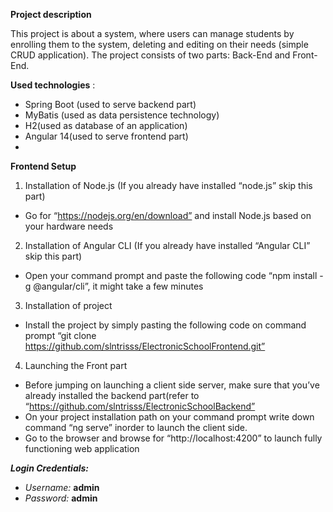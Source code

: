 **Project description**


This project is about a system, where users can manage students by enrolling them to the system, deleting and editing on their needs (simple CRUD application). 
The project consists of two parts: Back-End and Front-End.


**Used technologies** : 
* Spring Boot (used to serve backend part) 
* MyBatis (used as data persistence technology)
* H2(used as database of an application)
* Angular 14(used to serve frontend part)
* 

**Frontend Setup**


1. Installation of Node.js (If you already have installed “node.js” skip this part)
* Go for “https://nodejs.org/en/download” and install Node.js based on your hardware needs
2. Installation of Angular CLI  (If you already have installed “Angular CLI” skip this part)
* Open your command prompt and paste the following code “npm install -g @angular/cli”, it might take a few minutes
3. Installation of project
* Install the project by simply pasting the following code on command prompt “git clone https://github.com/slntrisss/ElectronicSchoolFrontend.git” 
4. Launching the Front part
* Before jumping on launching a client side server, make sure that you’ve already installed the backend part(refer to “https://github.com/slntrisss/ElectronicSchoolBackend”
* On your project installation path on your command prompt write down command “ng serve” inorder to launch the client side.
* Go to the browser and browse for “http://localhost:4200” to launch fully functioning web application


***Login Credentials:***
* *Username:* **admin**
* *Password:*  **admin**
